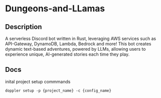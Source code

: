 # Dungeons-and-LLamas
## Description
A serverless Discord bot written in Rust, leveraging AWS services such as API-Gateway, DynamoDB, Lambda, Bedrock and more! This bot creates dynamic text-based adventures, powered by LLMs, allowing users to experience unique, AI-generated stories each time they play.

## Docs
inital project setup commmands
```
doppler setup -p {project_name} -c {config_name}
```
